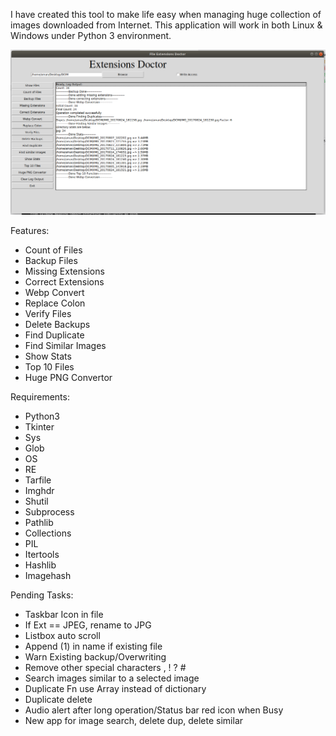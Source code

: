 I have created this tool to make life easy when managing huge collection of images downloaded from Internet.
This application will work in both Linux & Windows under Python 3 environment.

![](main.png)


Features:

- Count of Files
- Backup Files
- Missing Extensions
- Correct Extensions
- Webp Convert
- Replace Colon
- Verify Files
- Delete Backups
- Find Duplicate
- Find Similar Images
- Show Stats
- Top 10 Files
- Huge PNG Convertor


Requirements:
- Python3
- Tkinter
- Sys
- Glob
- OS
- RE
- Tarfile
- Imghdr
- Shutil
- Subprocess
- Pathlib
- Collections
- PIL
- Itertools
- Hashlib
- Imagehash


Pending Tasks:

- Taskbar Icon in file
- If Ext == JPEG, rename to JPG
- Listbox auto scroll
- Append (1) in name if existing file
- Warn Existing backup/Overwriting
- Remove other special characters , ! ? #
- Search images similar to a selected image
- Duplicate Fn use Array instead of dictionary
- Duplicate delete
- Audio alert after long operation/Status bar red icon when Busy
- New app for image search, delete dup, delete similar

